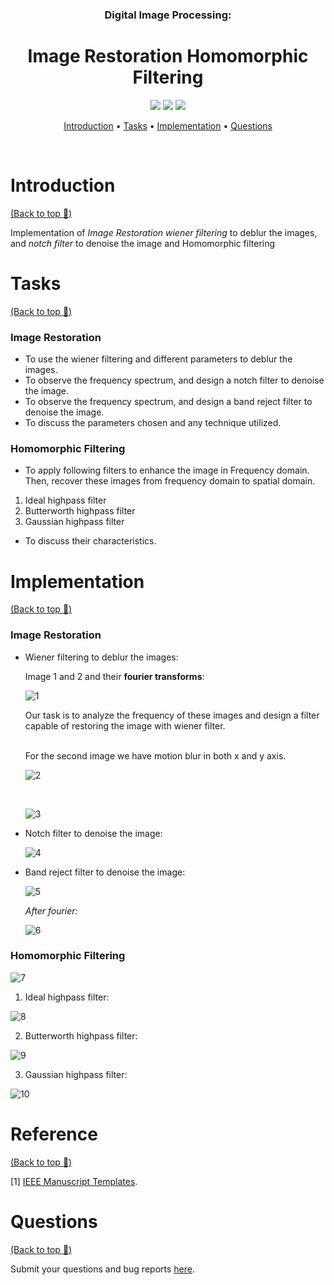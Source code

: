 <h3 align="center">Digital Image Processing:</h3>
<h1 align="center">Image Restoration Homomorphic Filtering</h1>
<p align="center">
    <a href="https://www.mathworks.com/products/matlab.html"><img src="https://img.shields.io/badge/Made with-MATLAB-blue.svg"></a>
    <a href="https://github.com/luowensheng/DIP-Image-Restoration-Homomorphic-filtering-/pulse"><img src="https://img.shields.io/badge/Maintained%3F-yes-green.svg"></a>
    <a href="https://github.com/luowensheng"><img src="https://badges.frapsoft.com/os/v2/open-source.svg?v=103"></a>

<p align="center">
  <a href="#Introduction">Introduction</a> •
  <a href="#Tasks">Tasks</a> •
  <a href="#Implementation">Implementation</a> •
  <a href="#Questions">Questions</a>
</p>

<br>

# Introduction
[(Back to top :arrow_up_small:)](#Image-Restoration-Homomorphic-Filtering)

Implementation of *Image Restoration wiener filtering* to deblur the images, and *notch filter* to denoise the image and Homomorphic filtering

# Tasks
[(Back to top :arrow_up_small:)](#Image-Restoration-Homomorphic-Filtering)

### **Image Restoration**
- To use the wiener filtering and different parameters to deblur the images. 
- To observe the frequency spectrum, and design a notch filter to denoise the image.
- To observe the frequency spectrum, and design a band reject filter to denoise the image.
- To discuss the parameters chosen and any technique utilized.


### **Homomorphic Filtering**
* To apply following filters to enhance the image in Frequency domain. Then, recover these images from frequency domain to spatial domain.

1. Ideal highpass filter
2. Butterworth highpass filter
3. Gaussian highpass filter

* To discuss their characteristics.

# Implementation
[(Back to top :arrow_up_small:)](#Image-Restoration-Homomorphic-Filtering)

### **Image Restoration**
- Wiener filtering to deblur the images:
    
    Image 1 and 2 and their **fourier transforms**:
    
    ![1](https://i.ibb.co/R6rm3kv/1.jpg)
    
    Our task is to analyze the frequency of these images and design a filter capable of restoring the image with wiener filter.

    <br>
    For the second image we have motion blur in both x and y axis. 

   ![2](https://i.ibb.co/XFY1LWY/2.jpg) 


   <br>

    ![3](https://i.ibb.co/9hJSd80/3.jpg) 


- Notch filter to denoise the image:

    ![4](https://i.ibb.co/fxJ8YFN/4.jpg)

- Band reject filter to denoise the image:

    ![5](https://i.ibb.co/stGhHtN/5.jpg)

    *After fourier:*

    ![6](https://i.ibb.co/6P5dfKx/6.jpg)

### **Homomorphic Filtering**

![7](https://i.ibb.co/jf7yxcL/7.jpg)

1. Ideal highpass filter:

![8](https://i.ibb.co/6RKD6ZG/8.jpg)

2. Butterworth highpass filter: 

![9](https://i.ibb.co/4fFLV1F/9.jpg)

3. Gaussian highpass filter: 

![10](https://i.ibb.co/g3TRRYK/10.jpg)


# Reference
[(Back to top :arrow_up_small:)](#Image-Restoration-Homomorphic-Filtering)

[1] [IEEE Manuscript Templates](http://www.ieee.org/conferences_events/conferences/publishing/templates.html).

# Questions
[(Back to top :arrow_up_small:)](#Image-Restoration-Homomorphic-Filtering)

Submit your questions and bug reports [here](https://github.com/luowensheng/Natural-Language-Processing-Grammatical-Error-Correction-/issues).

